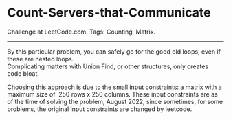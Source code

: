 # Count-Servers-that-Communicate
Challenge at LeetCode.com. Tags: Counting, Matrix.

---------------------------------------------------------------------------------------------------------------------------------------------------------------------------------
By this particular problem, you can safely go for the good old loops, even if these are nested loops.<br/>
Complicating matters with Union Find, or other structures, only creates code bloat.

Choosing this approach is due to the small input constraints: a matrix with a maximum size of  250 rows x 250 columns.
These input constraints are as of the time of solving the problem, August 2022, since sometimes, for some problems, the original input constraints are changed by leetcode.
